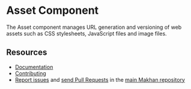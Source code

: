 Asset Component
===============

The Asset component manages URL generation and versioning of web assets such as
CSS stylesheets, JavaScript files and image files.

Resources
---------

  * [Documentation](https://makhan.com/doc/current/components/asset/introduction.html)
  * [Contributing](https://makhan.com/doc/current/contributing/index.html)
  * [Report issues](https://github.com/makhan/makhan/issues) and
    [send Pull Requests](https://github.com/makhan/makhan/pulls)
    in the [main Makhan repository](https://github.com/makhan/makhan)
